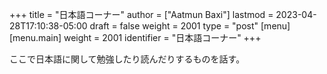 +++
title = "日本語コーナー"
author = ["Aatmun Baxi"]
lastmod = 2023-04-28T17:10:38-05:00
draft = false
weight = 2001
type = "post"
[menu]
  [menu.main]
    weight = 2001
    identifier = "日本語コーナー"
+++

ここで日本語に関して勉強したり読んだりするものを話す。
